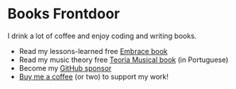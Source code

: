# Books Frontdoor

I drink a lot of coffee and enjoy coding and writing books.

* Read my lessons-learned free [Embrace book](https://app.gitbook.com/o/1S2B5T55CiKJsD16W8fv/s/mTK0swuatp5d4Mr0wSZA/)
* Read my music theory free [Teoria Musical book](https://app.gitbook.com/o/1S2B5T55CiKJsD16W8fv/s/x4x0c2Ynb47klQxVXqxb/) (in Portuguese)
* Become my [GitHub sponsor](https://github.com/sponsors/maferra)
* [Buy me a coffee](https://www.buymeacoffee.com/maferra) (or two) to support my work!
